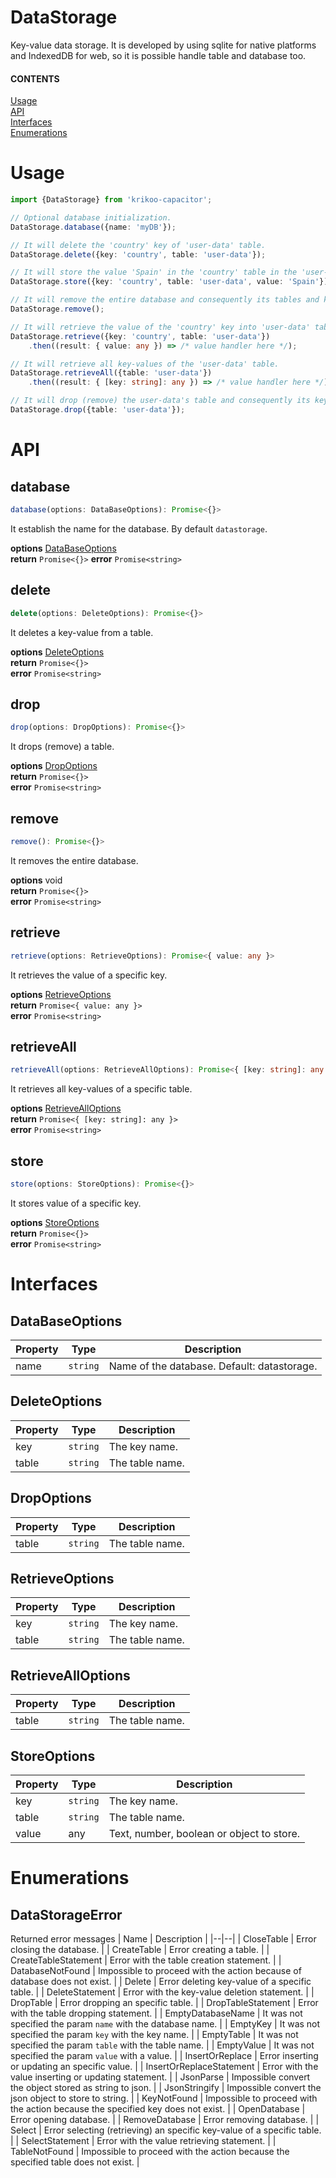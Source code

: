 # DataStorage
Key-value data storage. It is developed by using sqlite for native platforms and IndexedDB for web, so it is possible handle table and database too.

#### CONTENTS
[Usage](#usage)  
[API](#api)  
[Interfaces](#interfaces)  
[Enumerations](#enumerations)  

# Usage

```typescript
import {DataStorage} from 'krikoo-capacitor';

// Optional database initialization.
DataStorage.database({name: 'myDB'});

// It will delete the 'country' key of 'user-data' table.
DataStorage.delete({key: 'country', table: 'user-data'});

// It will store the value 'Spain' in the 'country' table in the 'user-data' table. 
DataStorage.store({key: 'country', table: 'user-data', value: 'Spain'});

// It will remove the entire database and consequently its tables and key-values. 
DataStorage.remove();

// It will retrieve the value of the 'country' key into 'user-data' table. 
DataStorage.retrieve({key: 'country', table: 'user-data'})
    .then((result: { value: any }) => /* value handler here */);

// It will retrieve all key-values of the 'user-data' table. 
DataStorage.retrieveAll({table: 'user-data'})
    .then((result: { [key: string]: any }) => /* value handler here */);

// It will drop (remove) the user-data's table and consequently its key-values.
DataStorage.drop({table: 'user-data'});
```

# API

## database
```typescript
database(options: DataBaseOptions): Promise<{}>
```
It establish the name for the database. By default `datastorage`.

**options** [DataBaseOptions](#interfaces)  
**return** `Promise<{}>`
**error** `Promise<string>`  

## delete
```typescript
delete(options: DeleteOptions): Promise<{}>
```
It deletes a key-value from a table.

**options** [DeleteOptions](#interfaces)  
**return** `Promise<{}>`   
**error** `Promise<string>`  

## drop
```typescript
drop(options: DropOptions): Promise<{}>
```
It drops (remove) a table.

**options** [DropOptions](#interfaces)  
**return** `Promise<{}>`  
**error** `Promise<string>`  

## remove
```typescript
remove(): Promise<{}>
```
It removes the entire database.

**options** void  
**return** `Promise<{}>`  
**error** `Promise<string>`  

## retrieve
```typescript
retrieve(options: RetrieveOptions): Promise<{ value: any }>
```
It retrieves the value of a specific key.

**options** [RetrieveOptions](#interfaces)  
**return** `Promise<{ value: any }>`  
**error** `Promise<string>`  

## retrieveAll
```typescript
retrieveAll(options: RetrieveAllOptions): Promise<{ [key: string]: any }>
```
It retrieves all key-values of a specific table.

**options** [RetrieveAllOptions](#interfaces)  
**return** `Promise<{ [key: string]: any }>`  
**error** `Promise<string>`  

## store
```typescript
store(options: StoreOptions): Promise<{}>
```
It stores value of a specific key.

**options** [StoreOptions](#interfaces)  
**return** `Promise<{}>`  
**error** `Promise<string>`  

# Interfaces
 
## DataBaseOptions
| Property | Type | Description |
|--|--|--|
| name | `string` | Name of the database. Default: datastorage. |

## DeleteOptions
| Property | Type | Description |
|--|--|--|
| key | `string` | The key name. |
| table | `string` | The table name. |

## DropOptions
| Property | Type | Description |
|--|--|--|
| table | `string` | The table name. |

## RetrieveOptions
| Property | Type | Description |
|--|--|--|
| key | `string` | The key name. |
| table | `string` | The table name. |

## RetrieveAllOptions
| Property | Type | Description |
|--|--|--|
| table | `string` | The table name. |

## StoreOptions
| Property | Type | Description |
|--|--|--|
| key | `string` | The key name. |
| table | `string` | The table name. |
| value | any | Text, number, boolean or object to store. |

# Enumerations

## DataStorageError
Returned error messages
| Name | Description |
|--|--|
| CloseTable | Error closing the database. |
| CreateTable | Error creating a table. |
| CreateTableStatement | Error with the table creation statement. |
| DatabaseNotFound | Impossible to proceed with the action because of database does not exist. |
| Delete | Error deleting key-value of a specific table. |
| DeleteStatement | Error with the key-value deletion statement. |
| DropTable | Error dropping an specific table. |
| DropTableStatement | Error with the table dropping statement. |
| EmptyDatabaseName | It was not specified the param `name` with the database name. |
| EmptyKey | It was not specified the param `key` with the key name. |
| EmptyTable | It was not specified the param `table` with the table name. |
| EmptyValue | It was not specified the param `value` with a value. |
| InsertOrReplace | Error inserting or updating an specific value. |
| InsertOrReplaceStatement | Error with the value inserting or updating  statement. |
| JsonParse | Impossible convert the object stored as string to json.  |
| JsonStringify | Impossible convert the json object to store to string. |
| KeyNotFound | Impossible to proceed with the action because the specified key does not exist. |
| OpenDatabase | Error opening database. |
| RemoveDatabase | Error removing database. |
| Select | Error selecting (retrieving) an specific key-value of a specific table. |
| SelectStatement | Error with the value retrieving statement. |
| TableNotFound | Impossible to proceed with the action because the specified table does not exist. |

